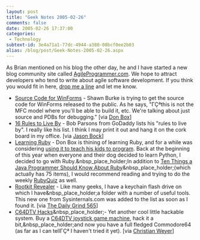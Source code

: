 ```yaml
---
layout: post
title: "Geek Notes 2005-02-26"
comments: false
date: 2005-02-26 17:37:00
categories:
 - Technology
subtext-id: 3e4a71a1-77dc-4944-a380-08bcf0ee2b03
alias: /blog/post/Geek-Notes-2005-02-26.aspx
---
```



As Brian mentioned on his blog the other day, he and I have started a new blog community site called [AgileProgrammer.com](http://www.agileprogrammer.com/). We hope to attract developers who tend to write about agile software development. If you think you would fit in here, [drop me a line](http://www.peterprovost.org/contact.aspx) and let me know.

  * [Source Code for WinForms](http://www.shawnburke.com/permalink.aspx?documentname=85675fce-70e9-44eb-b4f0-90137220569f) - Shawn Burke is trying to get the source code for WinForms released to the public. As he says, "ΓÇªthis is not the MFC model where you'll be able to build it, etc. We're talking about just source and PDBs for debugging." [via [Don Box](http://pluralsight.com/blogs/dbox/archive/2005/02/06/5599.aspx)]
  * [16 Rules to Live By](http://bobparsons.com/index.php?/archives/19-guid.html) - Bob Parsons from GoDaddy lists his "rules to live by". I really like his list. I think I may print it out and hang it on the cork board in my office. [via [Jason Bock](http://www.jasonbock.net/JB/Default.aspx?blog=entry.20050218T220223)]
  * [Learning Ruby](http://pluralsight.com/blogs/dbox/archive/2005/02/18/5981.aspx) - Don Box is thining of learning Ruby, and for a while was considering [using it to teach his kids to program](http://pluralsight.com/blogs/dbox/archive/2005/02/20/6009.aspx). Back at the beginning of this year when everyone and their dog decided to learn Python, I decided to go with Ruby.&nbsp_place_holder;In addition to [Ten Things a Java Programmer Should Know About Ruby](http://jimweirich.tadalist.com/lists/public/14055)&nbsp_place_holder;(which actually has 75 items), I would recommend reading and trying to do the weekly [RubyQuiz](http://www.rubyquiz.com/) as well.
  * [Rootkit Revealer](http://www.sysinternals.com/ntw2k/freeware/rootkitreveal.shtml) - Like many geeks, I have a keychain flash drive on which I have&nbsp_place_holder;a folder with a number of useful tools. This new one from Sysinternals.com was added to the list as soon as I found it. [via [The Daily Grind 565](http://www.larkware.com/dg2/TheDailyGrind565.html)]
  * [C64DTV Hacks](http://www.dtvhacking.info/)&nbsp_place_holder;- Yet another cool little hackable system. Buy a [C64DTV joystick game machine](http://www.tomshardware.com/game/200502191/index.html), hack it a bit,&nbsp_place_holder;and now you have a full fledged Commodore64 (as far as I can tellΓÇª I haven't tried it yet). [via [Christian Weyer](http://weblogs.asp.net/cweyer/archive/2005/02/22/377941.aspx)]
